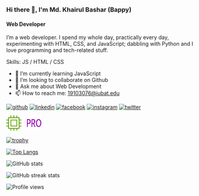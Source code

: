 
### Hi there 👋, I'm Md. Khairul Bashar (Bappy)
#### Web Developer
I’m a web developer. I spend my whole day, practically every day, experimenting with HTML, CSS, and JavaScript; dabbling with Python and I love programming and tech-related stuff.

Skills:  JS / HTML / CSS

- 🌱 I’m currently learning JavaScript 
- 👯 I’m looking to collaborate on Github 
- 💬 Ask me about Web Development 
- 📫 How to reach me: 19103076@iubat.edu 


[<img src='https://cdn.jsdelivr.net/npm/simple-icons@3.0.1/icons/github.svg' alt='github' height='40'>](https://github.com/Bappy71)  [<img src='https://cdn.jsdelivr.net/npm/simple-icons@3.0.1/icons/linkedin.svg' alt='linkedin' height='40'>](https://www.linkedin.com/in/https://www.linkedin.com/in/md-khairul-bashar-3b61891bb//)  [<img src='https://cdn.jsdelivr.net/npm/simple-icons@3.0.1/icons/facebook.svg' alt='facebook' height='40'>](https://www.facebook.com/arafat.bappy.779)  [<img src='https://cdn.jsdelivr.net/npm/simple-icons@3.0.1/icons/instagram.svg' alt='instagram' height='40'>](https://www.instagram.com/bappy_who/)  [<img src='https://cdn.jsdelivr.net/npm/simple-icons@3.0.1/icons/twitter.svg' alt='twitter' height='40'>](https://twitter.com/@MDBAPPY51988738)  

<a href='https://docs.github.com/en/developers'><img src='https://raw.githubusercontent.com/acervenky/animated-github-badges/master/assets/devbadge.gif' width='40' height='40'></a> <a href='https://github.com/pricing'><img src='https://raw.githubusercontent.com/acervenky/animated-github-badges/master/assets/pro.gif' width='40' height='40'></a> 

[![trophy](https://github-profile-trophy.vercel.app/?username=Bappy71)](https://github.com/ryo-ma/github-profile-trophy)

[![Top Langs](https://github-readme-stats.vercel.app/api/top-langs/?username=Bappy71)](https://github.com/anuraghazra/github-readme-stats)

![GitHub stats](https://github-readme-stats.vercel.app/api?username=Bappy71&show_icons=true)  

![GitHub streak stats](https://github-readme-streak-stats.herokuapp.com/?user=Bappy71)  

![Profile views](https://gpvc.arturio.dev/Bappy71)  
